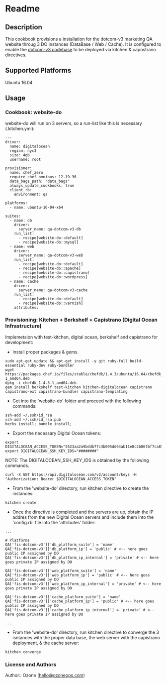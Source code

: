 # Readme

## Description

This cookbook provisions a installation for the dotcom-v3 marketing QA website throug 3 DO instances (DataBase / Web / Cache). It is configured to enable the [dotcom-v3 codebase](https://github.com/flatiron-labs/dotcom-v3) to be deployed via kitchen & capostrano directives.

## Supported Platforms

Ubuntu 16.04

## Usage

### Cookbook: website-do

website-do will run on 3 servers, so a run-list like this is necessary (.kitchen.yml):

```
---
driver:
  name: digitalocean
  region: nyc3
  size: 4gb
  username: root

provisioner:
  name: chef_zero
  require_chef_omnibus: 12.19.36
  data_bags_path: "data_bags"
  always_update_cookbooks: true
  client_rb:
    environment: qa

platforms:
  - name: ubuntu-16-04-x64

suites:
  - name: db
    driver:
      server_name: qa-dotcom-v3-db
    run_list:
      - recipe[website-do::default]
      - recipe[website-do::mysql]
  - name: web
    driver:
      server_name: qa-dotcom-v3-web
    run_list:
      - recipe[website-do::default]
      - recipe[website-do::apache]
      - recipe[website-do::capistrano]
      - recipe[website-do::wordpress]
  - name: cache
    driver:
      server_name: qa-dotcom-v3-cache
    run_list:
      - recipe[website-do::default]
      - recipe[website-do::varnish]
    attributes:
```

### Provisioning: Kitchen + Berkshelf + Capistrano (Digital Ocean Infrastructure)

Implemetaion with test-kitchen, digital ocean, berkshelf and capistrano for development:

* Install proper packages & gems.

```
sudo apt-get update && apt-get install -y git ruby-full build-essential ruby-dev ruby-bundler
wget https://packages.chef.io/files/stable/chefdk/1.4.3/ubuntu/16.04/chefdk_1.4.3-1_amd64.deb
dpkg -i chefdk_1.4.3-1_amd64.deb
gem install berkshelf test-kitchen kitchen-digitalocean capistrano capistrano-ext capistrano-bundler capistrano-templating
```

* Get into the 'website-do' folder and proceed with the following commands:

```
ssh-add ~/.ssh/id_rsa
ssh-add ~/.ssh/id_rsa.pub
berks install; bundle install;
```

* Export the necessary Digital Ocean tokens:

```
export DIGITALOCEAN_ACCESS_TOKEN="5523aa2a9bddb77c3b095dd94ab11e8c2b067bf7ca8772934f8275ede6689f5b";
export DIGITALOCEAN_SSH_KEY_IDS="########"
```

NOTE: The DIGITALOCEAN_SSH_KEY_IDS is obtained by the following commands.

```
curl -X GET https://api.digitalocean.com/v2/account/keys -H "Authorization: Bearer $DIGITALOCEAN_ACCESS_TOKEN"
```

* From the 'website-do' directory, run kitchen directive to create the instances:

```
kitchen create
```

* Once the directive is completed and the servers are up, obtain the IP addres from the new Digital Ocean servers and include them into the 'config.rb' file into the 'attributes' folder:

```
...

# Platforms
QA['fis-dotcom-v3']['db_platform_suite'] = 'name'
QA['fis-dotcom-v3']['db_platform_ip'] = 'public' # <-- here goes public IP assigned by DO
QA['fis-dotcom-v3']['db_platform_ip_internal'] = 'private' # <-- here goes private IP assigned by DO

QA['fis-dotcom-v3']['web_platform_suite'] = 'name'
QA['fis-dotcom-v3']['web_platform_ip'] = 'public' # <-- here goes public IP assigned by DO
QA['fis-dotcom-v3']['web_platform_ip_internal'] = 'private' # <-- here goes private IP assigned by DO

QA['fis-dotcom-v3']['cache_platform_suite'] = 'name'
QA['fis-dotcom-v3']['cache_platform_ip'] = 'public' # <-- here goes public IP assigned by DO
QA['fis-dotcom-v3']['cache_platform_ip_internal'] = 'private' # <-- here goes private IP assigned by DO

...
```

* From the 'website-do' directory, run kitchen directive to converge the 3 isntances with the proper data base, the web server with the capistrano deployment, & the cache server:

```
kitchen converge
```

### License and Authors

Author:: Ozone (hello@ozoneops.com)